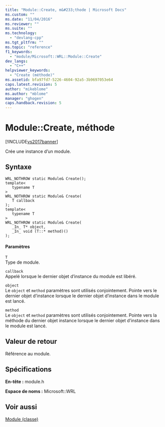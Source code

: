 ```yaml
---
title: "Module::Create, m&#233;thode | Microsoft Docs"
ms.custom: ""
ms.date: "11/04/2016"
ms.reviewer: ""
ms.suite: ""
ms.technology: 
  - "devlang-cpp"
ms.tgt_pltfrm: ""
ms.topic: "reference"
f1_keywords: 
  - "module/Microsoft::WRL::Module::Create"
dev_langs: 
  - "C++"
helpviewer_keywords: 
  - "Create (méthode)"
ms.assetid: bfa97fd7-5226-4604-92a5-3b9697053e64
caps.latest.revision: 5
author: "mikeblome"
ms.author: "mblome"
manager: "ghogen"
caps.handback.revision: 5
---
```

# Module::Create, m&#233;thode
[!INCLUDE[vs2017banner](../assembler/inline/includes/vs2017banner.md)]

Crée une instance d’un module.  
  
## <a name="syntax"></a>Syntaxe  
  
```  
WRL_NOTHROW static Module& Create();  
template<  
   typename T  
>  
WRL_NOTHROW static Module& Create(  
   T callback  
);  
template<  
   typename T  
>  
WRL_NOTHROW static Module& Create(  
   _In_ T* object,  
   _In_ void (T::* method)()  
);  
```  
  
#### <a name="parameters"></a>Paramètres  
 `T`  
 Type de module.  
  
 `callback`  
 Appelé lorsque le dernier objet d’instance du module est libéré.  
  
 `object`  
 Le `object` et `method` paramètres sont utilisés conjointement. Pointe vers le dernier objet d’instance lorsque le dernier objet d’instance dans le module est lancé.  
  
 `method`  
 Le `object` et `method` paramètres sont utilisés conjointement. Pointe vers la méthode du dernier objet instance lorsque le dernier objet d’instance dans le module est lancé.  
  
## <a name="return-value"></a>Valeur de retour  
 Référence au module.  
  
## <a name="requirements"></a>Spécifications  
 **En-tête :** module.h  
  
 **Espace de noms :** Microsoft::WRL  
  
## <a name="see-also"></a>Voir aussi  
[Module (classe)](../windows/module-class.md)

 